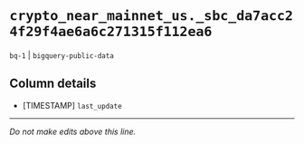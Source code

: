 # `crypto_near_mainnet_us._sbc_da7acc24f29f4ae6a6c271315f112ea6`
`bq-1` | `bigquery-public-data`

## Column details
* [TIMESTAMP] `last_update`

-------------------------------------------------------------------------------
*Do not make edits above this line.*
